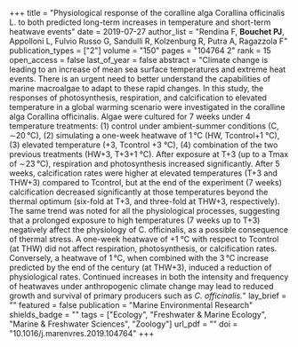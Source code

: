 +++
title = "Physiological response of the coralline alga Corallina officinalis L. to both predicted long-term increases in temperature and short-term heatwave events"
date = 2019-07-27
author_list = "Rendina F, <b>Bouchet PJ</b>, Appolloni L, Fulvio Russo G, Sandulli R, Kolzenburg R, Putra A, Ragazzola F"
publication_types = ["2"]
volume = "150"
pages = "104764 2"
rank = 15
open_access = false
last_of_year = false
abstract = "Climate change is leading to an increase of mean sea surface temperatures and extreme heat events. There is an urgent need to better understand the capabilities of marine macroalgae to adapt to these rapid changes. In this study, the responses of photosynthesis, respiration, and calcification to elevated temperature in a global warming scenario were investigated in the coralline alga Corallina officinalis. Algae were cultured for 7 weeks under 4 temperature treatments: (1) control under ambient-summer conditions (C, ∼20 °C), (2) simulating a one-week heatwave of 1 °C (HW, Tcontrol+1 °C), (3) elevated temperature (+3, Tcontrol +3 °C), (4) combination of the two previous treatments (HW+3, T+3+1 °C). After exposure at T+3 (up to a Tmax of ∼23 °C), respiration and photosynthesis increased significantly. After 5 weeks, calcification rates were higher at elevated temperatures (T+3 and THW+3) compared to Tcontrol, but at the end of the experiment (7 weeks) calcification decreased significantly at those temperatures beyond the thermal optimum (six-fold at T+3, and three-fold at THW+3, respectively). The same trend was noted for all the physiological processes, suggesting that a prolonged exposure to high temperatures (7 weeks up to T+3) negatively affect the physiology of C. officinalis, as a possible consequence of thermal stress. A one-week heatwave of +1 °C with respect to Tcontrol (at THW) did not affect respiration, photosynthesis, or calcification rates. Conversely, a heatwave of 1 °C, when combined with the 3 °C increase predicted by the end of the century (at THW+3), induced a reduction of physiological rates. Continued increases in both the intensity and frequency of heatwaves under anthropogenic climate change may lead to reduced growth and survival of primary producers such as <em>C. officinalis.</em>"
lay_brief = "" 
featured = false
publication = "Marine Environmental Research"
shields_badge = ""
tags = ["Ecology", "Freshwater & Marine Ecology", "Marine & Freshwater Sciences", "Zoology"]
url_pdf = ""
doi = "10.1016/j.marenvres.2019.104764"
+++

